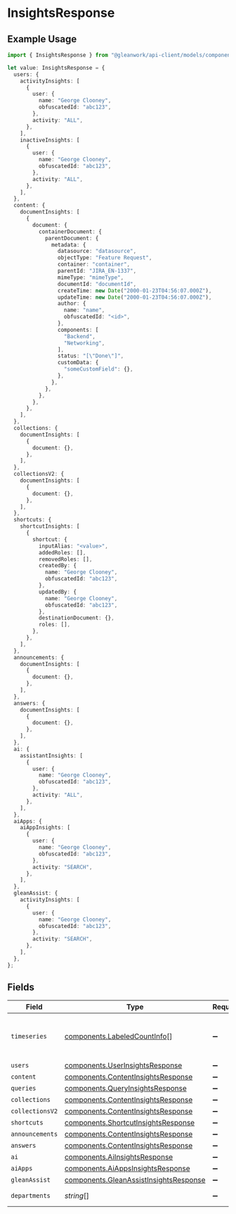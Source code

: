 # InsightsResponse

## Example Usage

```typescript
import { InsightsResponse } from "@gleanwork/api-client/models/components";

let value: InsightsResponse = {
  users: {
    activityInsights: [
      {
        user: {
          name: "George Clooney",
          obfuscatedId: "abc123",
        },
        activity: "ALL",
      },
    ],
    inactiveInsights: [
      {
        user: {
          name: "George Clooney",
          obfuscatedId: "abc123",
        },
        activity: "ALL",
      },
    ],
  },
  content: {
    documentInsights: [
      {
        document: {
          containerDocument: {
            parentDocument: {
              metadata: {
                datasource: "datasource",
                objectType: "Feature Request",
                container: "container",
                parentId: "JIRA_EN-1337",
                mimeType: "mimeType",
                documentId: "documentId",
                createTime: new Date("2000-01-23T04:56:07.000Z"),
                updateTime: new Date("2000-01-23T04:56:07.000Z"),
                author: {
                  name: "name",
                  obfuscatedId: "<id>",
                },
                components: [
                  "Backend",
                  "Networking",
                ],
                status: "[\"Done\"]",
                customData: {
                  "someCustomField": {},
                },
              },
            },
          },
        },
      },
    ],
  },
  collections: {
    documentInsights: [
      {
        document: {},
      },
    ],
  },
  collectionsV2: {
    documentInsights: [
      {
        document: {},
      },
    ],
  },
  shortcuts: {
    shortcutInsights: [
      {
        shortcut: {
          inputAlias: "<value>",
          addedRoles: [],
          removedRoles: [],
          createdBy: {
            name: "George Clooney",
            obfuscatedId: "abc123",
          },
          updatedBy: {
            name: "George Clooney",
            obfuscatedId: "abc123",
          },
          destinationDocument: {},
          roles: [],
        },
      },
    ],
  },
  announcements: {
    documentInsights: [
      {
        document: {},
      },
    ],
  },
  answers: {
    documentInsights: [
      {
        document: {},
      },
    ],
  },
  ai: {
    assistantInsights: [
      {
        user: {
          name: "George Clooney",
          obfuscatedId: "abc123",
        },
        activity: "ALL",
      },
    ],
  },
  aiApps: {
    aiAppInsights: [
      {
        user: {
          name: "George Clooney",
          obfuscatedId: "abc123",
        },
        activity: "SEARCH",
      },
    ],
  },
  gleanAssist: {
    activityInsights: [
      {
        user: {
          name: "George Clooney",
          obfuscatedId: "abc123",
        },
        activity: "SEARCH",
      },
    ],
  },
};
```

## Fields

| Field                                                                                            | Type                                                                                             | Required                                                                                         | Description                                                                                      |
| ------------------------------------------------------------------------------------------------ | ------------------------------------------------------------------------------------------------ | ------------------------------------------------------------------------------------------------ | ------------------------------------------------------------------------------------------------ |
| `timeseries`                                                                                     | [components.LabeledCountInfo](../../models/components/labeledcountinfo.md)[]                     | :heavy_minus_sign:                                                                               | List of timeseries to make charts (if applicable).                                               |
| `users`                                                                                          | [components.UserInsightsResponse](../../models/components/userinsightsresponse.md)               | :heavy_minus_sign:                                                                               | N/A                                                                                              |
| `content`                                                                                        | [components.ContentInsightsResponse](../../models/components/contentinsightsresponse.md)         | :heavy_minus_sign:                                                                               | N/A                                                                                              |
| `queries`                                                                                        | [components.QueryInsightsResponse](../../models/components/queryinsightsresponse.md)             | :heavy_minus_sign:                                                                               | N/A                                                                                              |
| `collections`                                                                                    | [components.ContentInsightsResponse](../../models/components/contentinsightsresponse.md)         | :heavy_minus_sign:                                                                               | N/A                                                                                              |
| `collectionsV2`                                                                                  | [components.ContentInsightsResponse](../../models/components/contentinsightsresponse.md)         | :heavy_minus_sign:                                                                               | N/A                                                                                              |
| `shortcuts`                                                                                      | [components.ShortcutInsightsResponse](../../models/components/shortcutinsightsresponse.md)       | :heavy_minus_sign:                                                                               | N/A                                                                                              |
| `announcements`                                                                                  | [components.ContentInsightsResponse](../../models/components/contentinsightsresponse.md)         | :heavy_minus_sign:                                                                               | N/A                                                                                              |
| `answers`                                                                                        | [components.ContentInsightsResponse](../../models/components/contentinsightsresponse.md)         | :heavy_minus_sign:                                                                               | N/A                                                                                              |
| `ai`                                                                                             | [components.AiInsightsResponse](../../models/components/aiinsightsresponse.md)                   | :heavy_minus_sign:                                                                               | N/A                                                                                              |
| `aiApps`                                                                                         | [components.AiAppsInsightsResponse](../../models/components/aiappsinsightsresponse.md)           | :heavy_minus_sign:                                                                               | N/A                                                                                              |
| `gleanAssist`                                                                                    | [components.GleanAssistInsightsResponse](../../models/components/gleanassistinsightsresponse.md) | :heavy_minus_sign:                                                                               | N/A                                                                                              |
| `departments`                                                                                    | *string*[]                                                                                       | :heavy_minus_sign:                                                                               | list of all departments.                                                                         |